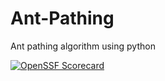 # Ant-Pathing
Ant pathing algorithm using python

[![OpenSSF Scorecard](https://api.securityscorecards.dev/projects/github.com/Christian20134/Ant-Pathing/badge)](https://securityscorecards.dev/viewer/?uri=github.com/Christian20134/Ant-Pathing)
